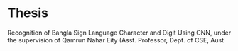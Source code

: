 # Thesis
Recognition of Bangla Sign Language Character and Digit Using CNN, under the supervision of Qamrun Nahar Eity (Asst. Professor, Dept. of CSE, Aust
